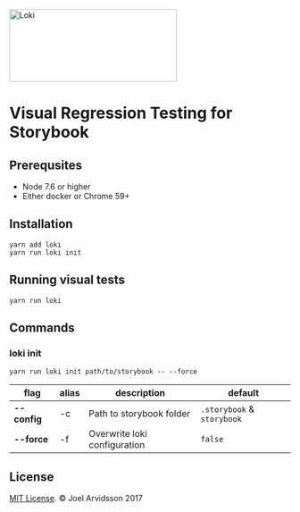 <img src="https://user-images.githubusercontent.com/378279/27998811-43b9906e-6515-11e7-835a-6f596506cc46.png" width="300" height="130" alt="Loki" />

# Visual Regression Testing for Storybook

## Prerequsites

* Node 7.6 or higher
* Either docker or Chrome 59+

## Installation

```
yarn add loki
yarn run loki init
```

## Running visual tests

```
yarn run loki
```

## Commands

### loki init

```
yarn run loki init path/to/storybook -- --force
```

|flag|alias|description|default|
|---|---|---|---|
|**--config**|-c|Path to storybook folder|`.storybook` & `storybook`|
|**--force**|-f|Overwrite loki configuration|`false`|

## License

[MIT License](http://opensource.org/licenses/mit-license.html). © Joel Arvidsson 2017
